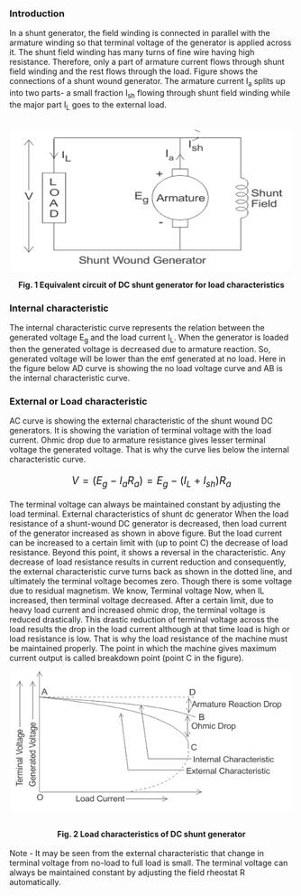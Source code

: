 ### Introduction
In a shunt generator, the field winding is connected in parallel with the armature winding so that terminal voltage of the generator is applied across it.
The shunt field winding has many turns of fine wire having high resistance. Therefore, only a part of armature current flows through shunt field winding and the rest flows through the load. Figure shows the connections of a shunt wound generator. The armature current I<sub>a</sub> splits up into two parts- a small fraction I<sub>sh</sub> flowing through shunt field winding while the major part I<sub>L</sub> goes to the external load.<br><br>
                        <center><img align="middle" alt="" src="images/DCS-01.png" style="width:500px;height:250px"/></center><br>
                        <center><b>Fig. 1 Equivalent circuit of DC shunt generator for load characteristics</b></center>
                        


### Internal characteristic            
The internal characteristic curve represents the relation between the generated voltage E<sub>g</sub> and the load current I<sub>L</sub>. When the generator is loaded then the generated voltage is decreased due to armature reaction. So, generated voltage will be lower than the emf generated at no load. Here in the figure below AD curve is showing the no load voltage curve and AB is the internal characteristic curve.<br>

### External or Load characteristic                        
AC curve is showing the external characteristic of the shunt wound DC generators. It is showing the variation of terminal voltage with the load current. Ohmic drop due to armature resistance gives lesser terminal voltage the generated voltage. That is why the curve lies below the internal characteristic curve.<br>

<center style="font-size:130%; margin-top:2%">

$V = (E_g - I_aR_a) = E_g - (I_L + I_{sh})R_a$

</center>
                        
The terminal voltage can always be maintained constant by adjusting the load terminal. External characteristics of shunt dc generator When the load resistance of a shunt-wound DC generator is decreased, then load current of the generator increased as shown in above figure. But the load current can be increased to a certain limit with (up to point C) the decrease of load resistance. Beyond this point, it shows a reversal in the characteristic. Any decrease of load resistance results in current reduction and consequently, the external characteristic curve turns back as shown in the dotted line, and ultimately the terminal voltage becomes zero. Though there is some voltage due to residual magnetism. We know, Terminal voltage Now, when IL increased, then terminal voltage decreased. After a certain limit, due to heavy load current and increased ohmic drop, the terminal voltage is reduced drastically. This drastic reduction of terminal voltage across the load results the drop in the load current although at that time load is high or load resistance is low. That is why the load resistance of the machine must be maintained properly. The point in which the machine gives maximum current output is called breakdown point (point C in the figure).<br>

<center><img align="middle" alt="" src="images/DCS-02.png" style="width:500px;height:250px"/></center></p><br>

<center><b>Fig. 2 Load characteristics of DC shunt generator</b></center><br>
Note - It may be seen from the external characteristic that change in terminal voltage from no-load to full load is small. The terminal voltage can always be maintained constant by adjusting the field rheostat R automatically.</p><br><br>